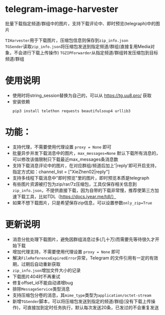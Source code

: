 # telegram-image-harvester
批量下载指定频道/群组中的图片，支持下载评论中、即时预览(telegraph)中的图片  

`TIHarvester`用于下载图片，压缩包信息则保存到`zip_info.json`  
`TGSender`读取`zip_info.json`将压缩包发送到指定频道/群组(直接复用Media对象，不会进行下载上传操作)
`TGZIPForwarder`从指定频道/群组转发压缩包到目标频道/群组

# 使用说明
- 使用时将string_session替换为自己的，可以从 https://tg.uu8.pro/ 获取  
- 安装依赖
  ```
  pip3 install telethon requests beautifulsoup4 urllib3
  ```
# 功能：
- 支持代理，不需要使用代理设置 `proxy = None` 即可
- 批量异步并发下载消息中的图片，`max_messages=None` 默认下载所有消息的，可以修改该值限制只下载最近max_messages条消息数
- 支持下载消息评论中的图片，在对应群组/频道后加上'|reply'即可开启支持，指定方式如：channel_list = ["XieZhen02|reply"]
- 支持多线程下载消息中"即时预览"里的图片，即时预览本质是telegraph
- 有些图片资源被打包为zip/rar/7z压缩包，工具仅保存相关信息到`zip_info.json`，不提供直接下载，因为自带的下载非常慢，推荐使第三方加速下载工具，比如TDL（https://docs.iyear.me/tdl/）
- 如果不想下载图片，只是希望保存zip信息，可以设置参数`only_zip=True`

# 更新说明
- 消息分批处理下载图片，避免因群组消息过多(几十万)而需要先等待很久才开始下载
- 增加代理支持，不需要使用代理设置 `proxy = None` 即可
- 解决`FileReferenceExpiredError`异常，Telegram 的文件引用有一定的有效期，过期后自动重新获取
- `zip_info.json`增加文件大小的记录
- 下载图片404时不再重试
- 修复offset_id不能自动递增bug
- 排除`MessageService`类型消息
- 支持压缩包分卷的消息，其`mime_type`类型为`application/octet-stream`
- 新增`TGSender`脚本，可以将压缩包发送到指定的频道/群组(没有下载上传操作)，可直接加到定时任务执行，默认每次发送20条，已发过的不会重复发送
